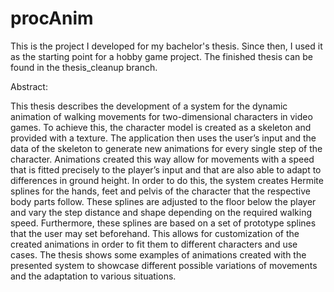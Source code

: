 # procAnim

This is the project I developed for my bachelor's thesis. Since then, I used it as the starting point for a hobby game project. The finished thesis can be found in the thesis_cleanup branch.

Abstract:

This thesis describes the development of a system for the dynamic animation of
walking movements for two-dimensional characters in video games. To achieve
this, the character model is created as a skeleton and provided with a texture. The
application then uses the user’s input and the data of the skeleton to generate
new animations for every single step of the character. Animations created this way
allow for movements with a speed that is fitted precisely to the player’s input and
that are also able to adapt to differences in ground height.
In order to do this, the system creates Hermite splines for the hands, feet
and pelvis of the character that the respective body parts follow. These splines
are adjusted to the floor below the player and vary the step distance and shape
depending on the required walking speed. Furthermore, these splines are based on a set of prototype splines that the user may set beforehand. This allows for
customization of the created animations in order to fit them to different characters
and use cases. The thesis shows some examples of animations created with the
presented system to showcase different possible variations of movements and the
adaptation to various situations.
